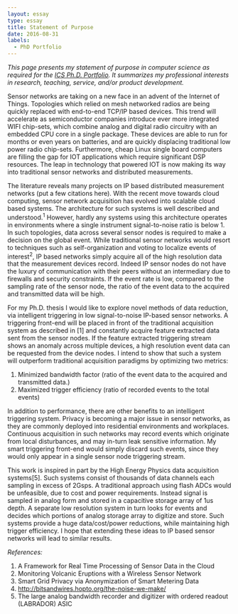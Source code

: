 ```yaml
---
layout: essay  
type: essay  
title: Statement of Purpose  
date: 2016-08-31  
labels:
  - PhD Portfolio
--- 
```


*This page presents my statement of purpose in computer science as required for the [ICS Ph.D. Portfolio](http://www.ics.hawaii.edu/academics/graduate-degree-programs/ph-d-in-ics/#phd-portfolio). It summarizes my professional interests in research, teaching, service, and/or product development.*

Sensor networks are taking on a new face in an advent of the Internet of Things. Topologies which relied on mesh networked radios are being quickly replaced with end-to-end TCP/IP based devices. This trend will accelerate as semiconductor companies introduce ever more integrated WIFI chip-sets, which combine analog and digital radio circuitry with an embedded CPU core in a single package. These devices are able to run for months or even years on batteries, and are quickly displacing traditional low power radio chip-sets.  Furthermore, cheap Linux single board computers are filling the gap for IOT applications which require significant DSP resources. The leap in technology that powered IOT is now making its way into traditional sensor networks and distributed measurements. 


The literature reveals many projects on IP based distributed measurement networks (put a few citations here). With the recent move towards cloud computing, sensor network acquisition has evolved into scalable cloud based systems. The architecture for such systems is well described and understood.<sup>1</sup> However, hardly any systems using this architecture operates in environments where a single instrument signal-to-noise ratio is below 1. In such topologies, data across several sensor nodes is required to make a decision on the global event. While traditional sensor networks would resort to techniques such as self-organization and voting to localize events of interest<sup>2</sup>, IP based networks simply acquire all of the high resolution data that the measurement devices record. Indeed IP sensor nodes do not have the luxury of communication with their peers without an intermediary due to firewalls and security constraints. If the event rate is low, compared to the sampling rate of the sensor node, the ratio of the event data to the acquired and transmitted data will be high.

For my Ph.D. thesis I would like to explore novel methods of data reduction, via intelligent triggering in low signal-to-noise IP-based sensor networks. A triggering front-end will be placed in front of the traditional acquisition system as described in [1] and constantly acquire feature extracted data sent from the sensor nodes. If the feature extracted triggering stream shows an anomaly across multiple devices, a high resolution event data can be requested from the device nodes. I intend to show that such a system will outperform traditional acquisition paradigms by optimizing two metrics:

1. Minimized bandwidth factor (ratio of the event data to the acquired and transmitted data.)
2. Maximized trigger efficiency (ratio of recorded events to the total events)

In addition to performance, there are other benefits to an intelligent triggering system. Privacy is becoming a major issue in sensor networks, as they are commonly deployed into residential environments and workplaces. Continuous acquisition in such networks may record events which originate from local disturbances, and may in-turn leak sensitive information. My smart triggering front-end would simply discard such events, since they would only appear in a single sensor node triggering stream.

This work is inspired in part by the High Energy Physics data acquisition systems[5]. Such systems consist of thousands of data channels each sampling in excess of 2Gsps. A traditional approach using flash ADCs would be unfeasible, due to cost and power requirements. Instead signal is sampled in analog form and stored in a capacitive storage array of 1us depth. A separate low resolution system in turn looks for events and decides which portions of analog storage array to digitize and store. Such systems provide a huge data/cost/power reductions, while maintaining high trigger efficiency. I hope that extending these ideas to IP based sensor networks will lead to similar results.

*References:* 

1. A Framework for Real Time Processing of Sensor Data in the Cloud
2. Monitoring Volcanic Eruptions with a Wireless Sensor Network
3. Smart Grid Privacy via Anonymization of Smart Metering Data
4. http://bitsandwires.hopto.org/the-noise-we-make/
5. The large analog bandwidth recorder and digitizer with ordered readout (LABRADOR) ASIC

